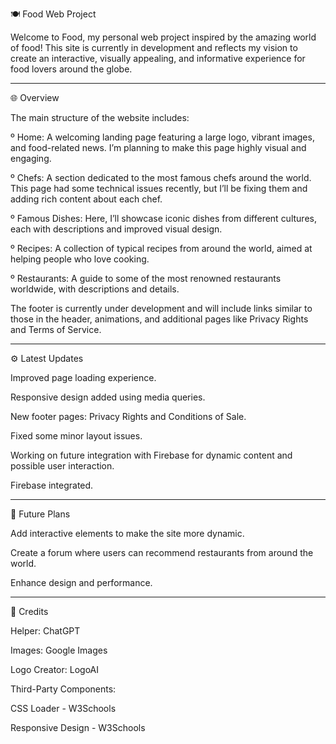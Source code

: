 🍽️ Food Web Project

Welcome to Food, my personal web project inspired by the amazing world of food! This site is currently in development and reflects my vision to create an interactive, visually appealing, and informative experience for food lovers around the globe.

---------------------------------------------------------------------------------------------------------------------------------------------------------------------------------------------

🌐 Overview

The main structure of the website includes:

º Home: A welcoming landing page featuring a large logo, vibrant images, and food-related news. I’m planning to make this page highly visual and engaging.

º Chefs: A section dedicated to the most famous chefs around the world. This page had some technical issues recently, but I’ll be fixing them and adding rich content about each chef.

º Famous Dishes: Here, I’ll showcase iconic dishes from different cultures, each with descriptions and improved visual design.

º Recipes: A collection of typical recipes from around the world, aimed at helping people who love cooking.

º Restaurants: A guide to some of the most renowned restaurants worldwide, with descriptions and details.

The footer is currently under development and will include links similar to those in the header, animations, and additional pages like Privacy Rights and Terms of Service.

---------------------------------------------------------------------------------------------------------------------------------------------------------------------------------------------

⚙️ Latest Updates

Improved page loading experience.

Responsive design added using media queries.

New footer pages: Privacy Rights and Conditions of Sale.

Fixed some minor layout issues.

Working on future integration with Firebase for dynamic content and possible user interaction.

Firebase integrated.

---------------------------------------------------------------------------------------------------------------------------------------------------------------------------------------------

🚀 Future Plans

Add interactive elements to make the site more dynamic.

Create a forum where users can recommend restaurants from around the world.

Enhance design and performance.

---------------------------------------------------------------------------------------------------------------------------------------------------------------------------------------------

🙌 Credits

Helper: ChatGPT

Images: Google Images

Logo Creator: LogoAI

Third-Party Components:

CSS Loader - W3Schools

Responsive Design - W3Schools
